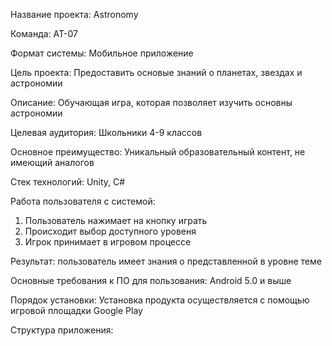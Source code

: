Название проекта: 
Astronomy

Команда: 
АТ-07

Формат системы: 
Мобильное приложение

Цель проекта:
Предоставить основые знаний о планетах, звездах и астрономии

Описание:
Обучающая игра, которая позволяет изучить основны астрономии 

Целевая аудитория:
Школьники 4-9 классов

Основное преимущество:
Уникальный образовательный контент, не имеющий аналогов

Стек технологий: 
Unity, C#

Работа пользователя с системой:
1. Пользователь нажимает на кнопку играть
2. Происходит выбор доступного уровеня
3. Игрок принимает в игровом процессе

Результат: пользователь имеет знания о представленной в уровне теме

Основные требования к ПО для пользования:
Android 5.0 и выше

Порядок установки:
Установка продукта осуществляется с помощью игровой площадки Google Play

Структура приложения:

